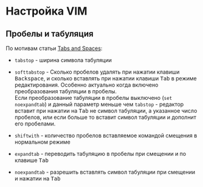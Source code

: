 # Настройка VIM

## Пробелы и табуляция
По мотивам статьи [Tabs and Spaces](http://vimcasts.org/episodes/tabs-and-spaces/):

- `tabstop` - ширина символа табуляции
- `softtabstop` - Сколько пробелов удалять при нажатии клавиши <kbd>Backspace</kbd>, и сколько вставлять при нажатии клавиши <kbd>Tab</kbd> в режиме редактирования. Особенно актуально когда включено преобразования табуляции в пробелы.  
Если преобразование табуляции в пробелы выключено (`set noexpandtab`) и данный параметр меньше чем `tabstop` - редактор вставит при нажатии на <kbd>Tab</kbd> не символ табуляции, а указанное число пробелов, или если больше то вставит символ табуляции и дополнит его пробелами.
- `shiftwith` - количество пробелов вставляемое командой смещения в нормальном режиме

- `expandtab` - переводить табуляцию в пробелы при смещении и по клавише <kbd>Tab</kbd>
- `noexpandtab` - разрешить вставлять символ табуляции при смещении и нажатии на <kbd>Tab</kbd>

